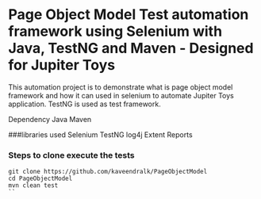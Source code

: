 # Page Object Model Test automation framework using Selenium with Java, TestNG and Maven - Designed for Jupiter Toys 
This automation project is to demonstrate what is page object model framework and how it can used in selenium to automate Jupiter Toys application.
TestNG is used as test framework.

Dependency
Java
Maven

###libraries used
Selenium
TestNG
log4j
Extent Reports

### Steps to clone execute the tests
```
git clone https://github.com/kaveendralk/PageObjectModel
cd PageObjectModel
mvn clean test
``